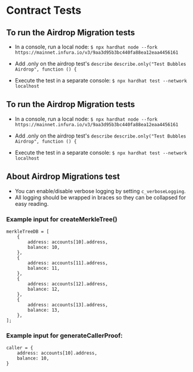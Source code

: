 # Contract Tests

## To run the Airdrop Migration tests

-   In a console, run a local node:
    `$ npx hardhat node --fork https://mainnet.infura.io/v3/9aa3d95b3bc440fa88ea12eaa4456161`

-   Add .only on the airdrop test's `describe`
    `describe.only("Test Bubbles Airdrop", function () {`

-   Execute the test in a separate console:
    `$ npx hardhat test --network localhost`

## To run the Airdrop Migration tests

-   In a console, run a local node:
    `$ npx hardhat node --fork https://mainnet.infura.io/v3/9aa3d95b3bc440fa88ea12eaa4456161`

-   Add .only on the airdrop test's `describe`
    `describe.only("Test Bubbles Airdrop", function () {`

-   Execute the test in a separate console:
    `$ npx hardhat test --network localhost`

## About Airdrop Migrations test

-   You can enable/disable verbose logging by setting `c_verboseLogging`.
-   All logging should be wrapped in braces so they can be collapsed for easy reading.

### Example input for createMerkleTree()

```
merkleTreeDB = [
    {
        address: accounts[10].address,
        balance: 10,
    },
    {
        address: accounts[11].address,
        balance: 11,
    },
    {
        address: accounts[12].address,
        balance: 12,
    },
    {
        address: accounts[13].address,
        balance: 13,
    },
];
```

### Example input for generateCallerProof:

```
caller = {
    address: accounts[10].address,
    balance: 10,
}
```
